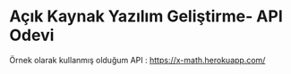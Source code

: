 # Açık Kaynak Yazılım Geliştirme- API Odevi

Örnek olarak kullanmış olduğum API : https://x-math.herokuapp.com/


 
